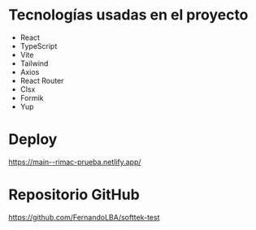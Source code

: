 # Tecnologías usadas en el proyecto

- React
- TypeScript
- Vite
- Tailwind
- Axios
- React Router
- Clsx
- Formik
- Yup

# Deploy

https://main--rimac-prueba.netlify.app/

# Repositorio GitHub

https://github.com/FernandoLBA/softtek-test